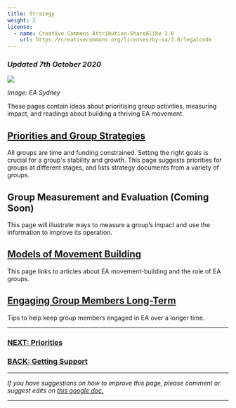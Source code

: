 ```yaml
---
title: Strategy
weight: 2
license:
  - name: Creative Commons Attribution-ShareAlike 3.0
    url: https://creativecommons.org/licenses/by-sa/3.0/legalcode
---
```

### *Updated 7th October 2020*

<p class="large_image_wrapper">
<img src="/img/takeactioneasydney.png" />
</p>

*Image: EA Sydney*

These pages contain ideas about prioritising group activities, measuring impact, and readings about building a thriving EA movement.

## [Priorities and Group Strategies](/tips/articles/priorities/)

All groups are time and funding constrained. Setting the right goals is crucial for a group's stability and growth. This page suggests priorities for groups at different stages, and lists strategy documents from a variety of groups.  

## Group Measurement and Evaluation (Coming Soon)

This page will illustrate ways to measure a group’s impact and use the information to improve its operation.

## [Models of Movement Building](/tips/articles/models/)

This page links to articles about EA movement-building and the role of EA groups.

## [Engaging Group Members Long-Term](/tips/articles/engaging/)

Tips to help keep group members engaged in EA over a longer time. 

<hr>

### [NEXT: Priorities](/tips/articles/priorities)

### [BACK: Getting Support](/tips/support/)

<hr>

*If you have suggestions on how to improve this page, please comment or suggest edits on* <a target="_blank" href="https://docs.google.com/document/d/184DGLB798wx185qIqLV6LIoIr3w_XKJvAiWB-I_Rvf8/edit?usp=sharing">*this google doc.*</a>

<hr>